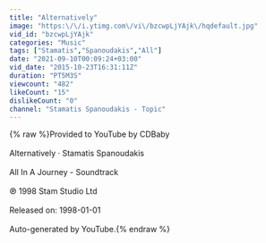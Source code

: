```yaml
---
title: "Alternatively"
image: "https:\/\/i.ytimg.com\/vi\/bzcwpLjYAjk\/hqdefault.jpg"
vid_id: "bzcwpLjYAjk"
categories: "Music"
tags: ["Stamatis","Spanoudakis","All"]
date: "2021-09-10T00:09:24+03:00"
vid_date: "2015-10-23T16:31:11Z"
duration: "PT5M3S"
viewcount: "482"
likeCount: "15"
dislikeCount: "0"
channel: "Stamatis Spanoudakis - Topic"
---
```

{% raw %}Provided to YouTube by CDBaby<br /><br />Alternatively · Stamatis Spanoudakis<br /><br />All In A Journey - Soundtrack<br /><br />℗ 1998 Stam Studio Ltd<br /><br />Released on: 1998-01-01<br /><br />Auto-generated by YouTube.{% endraw %}
